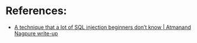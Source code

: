 # References:
- [A technique that a lot of SQL injection beginners don’t know | Atmanand Nagpure write-up](https://medium.com/bugbountywriteup/a-technique-that-a-lot-of-sql-injection-beginners-dont-know-atmanand-nagpure-write-up-abdc7c269dd5)